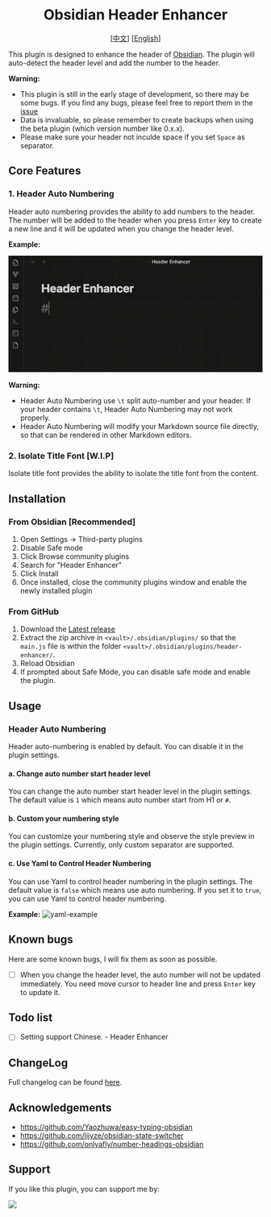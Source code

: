 <h1 align="center">Obsidian Header Enhancer</h1>
<div align="center">

[[中文](./README.zh.md)] [[English](./README.md)]

</div>

This plugin is designed to enhance the header of [Obsidian](https://obsidian.md). The plugin will auto-detect the header level and add the number to the header.

**Warning:**
- This plugin is still in the early stage of development, so there may be some bugs. If you find any bugs, please feel free to report them in the [issue](https://github.com/HoBeedzc/obsidian-header-enhancer-plugin/issues)
- Data is invaluable, so please remember to create backups when using the beta plugin (which version number like 0.x.x).
- Please make sure your header not inculde space if you set `Space` as separator.

## Core Features
### 1. Header Auto Numbering
Header auto numbering provides the ability to add numbers to the header. The number will be added to the header when you press `Enter` key to create a new line and it will be updated when you change the header level.

**Example:**

![header-auto-numbering-example](./doc/img/header-auto-numbering-example.gif)

**Warning:**
- Header Auto Numbering use `\t` split auto-number and your header. If your header contains `\t`, Header Auto Numbering may not work properly.
- Header Auto Numbering will modify your Markdown source file directly, so that can be rendered in other Markdown editors. 

### 2. Isolate Title Font [W.I.P]
Isolate title font provides the ability to isolate the title font from the content. 

## Installation

### From Obsidian \[Recommended\]
1. Open Settings -> Third-party plugins
2. Disable Safe mode
3. Click Browse community plugins
4. Search for "Header Enhancer"
5. Click Install
6. Once installed, close the community plugins window and enable the newly installed plugin

### From GitHub
1. Download the [Latest release](https://github.com/HoBeedzc/obsidian-header-enhancer-plugin/releases/latest)
2. Extract the zip archive in `<vault>/.obsidian/plugins/` so that the `main.js` file is within the folder `<vault>/.obsidian/plugins/header-enhancer/`.
3. Reload Obsidian
4. If prompted about Safe Mode, you can disable safe mode and enable the plugin.

## Usage
### Header Auto Numbering
Header auto-numbering is enabled by default. You can disable it in the plugin settings.

#### a. Change auto number start header level
You can change the auto number start header level in the plugin settings. The default value is `1` which means auto number start from H1 or `#`.

#### b. Custom your numbering style
You can customize your numbering style and observe the style preview in the plugin settings. Currently, only custom separator are supported. 

#### c. Use Yaml to Control Header Numbering
You can use Yaml to control header numbering in the plugin settings. The default value is `false` which means use auto numbering. If you set it to `true`, you can use Yaml to control header numbering.

**Example:**
![yaml-example](./doc/img/yaml-example.gif)

## Known bugs
Here are some known bugs, I will fix them as soon as possible.
- [ ] When you change the header level, the auto number will not be updated immediately. You need move cursor to header line and press `Enter` key to update it.

## Todo list
- [ ] Setting support Chinese. - Header Enhancer

## ChangeLog
Full changelog can be found [here](./doc/changelog.md).

## Acknowledgements
- https://github.com/Yaozhuwa/easy-typing-obsidian
- https://github.com/lijyze/obsidian-state-switcher
- https://github.com/onlyafly/number-headings-obsidian

## Support
If you like this plugin, you can support me by:

<a href="https://bmc.link/hobee"><img src="https://img.buymeacoffee.com/button-api/?text=Buy me a coffee&emoji=&slug=hobee&button_colour=FFDD00&font_colour=000000&font_family=Cookie&outline_colour=000000&coffee_colour=ffffff" /></a>
